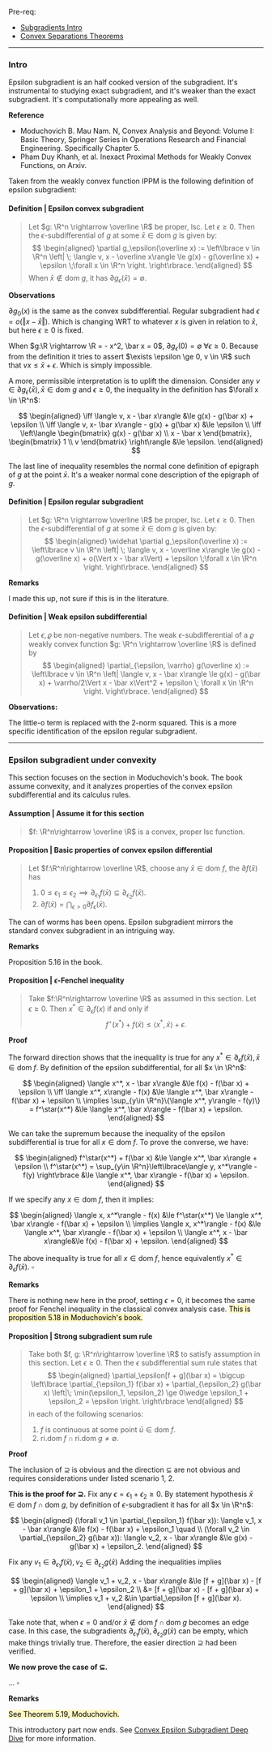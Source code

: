 Pre-req: 
- [Subgradients Intro](Subgradients%20Intro.md)
- [Convex Separations Theorems](../CVX%20Geometry/Strict%20Separations%20Theorem.md)


---
### **Intro**

Epsilon subgradient is an half cooked version of the subgradient. 
It's instrumental to studying exact subgradient, and it's weaker than the exact subgradient. 
It's computationally more appealing as well. 

**Reference**

- Moduchovich B. Mau Nam. N, Convex Analysis and Beyond: Volume I: Basic Theory, Springer Series in Operations Research and Financial Engineering. Specifically Chapter 5. 
- Pham Duy Khanh, et al. Inexact Proximal Methods for Weakly Convex Functions, on Arxiv. 

Taken from the weakly convex function IPPM is the following definition of epsilon subgradient: 

#### **Definition | Epsilon convex subgradient**
> Let $g: \R^n \rightarrow \overline \R$ be proper, lsc. 
> Let $\epsilon \ge 0$. 
> Then the $\epsilon$-subdifferential of $g$ at some $\bar x \in \text{dom}\;g$ is given by: 
> $$
> \begin{aligned}
>     \partial g_\epsilon(\overline x) := 
>     \left\lbrace
>         v \in \R^n \left| \; 
>             \langle v, x - \overline x\rangle \le 
>             g(x) - g(\overline x) + \epsilon \;\forall x \in \R^n
>         \right. 
>     \right\rbrace.
> \end{aligned}
> $$
> When $\bar x \not \in \text{dom}\; g$, it has $\partial g_\epsilon(\bar x) = \emptyset$. 

**Observations**

$\partial g_0(x)$ is the same as the convex subdifferential. 
Regular subgradient had $\epsilon = o(\Vert x - \bar x\Vert)$. 
Which is changing WRT to whatever $x$ is given in relation to $\bar x$, but here $\epsilon \ge 0$ is fixed. 


When $g:\R \rightarrow \R = - x^2, \bar x = 0$, $\partial g_\epsilon(0) = \emptyset \;\forall \epsilon \ge 0$. 
Because from the definition it tries to assert $\exists \epsilon \ge 0, v \in \R$ such that $vx \le \bar x + \epsilon$. 
Which is simply impossible. 

A more, permissible interpretation is to uplift the dimension. 
Consider any $v \in \partial g_\epsilon(\bar x), \bar x \in \text{dom }g$ and $\epsilon \ge 0$, the inequality in the definition has $\forall x \in \R^n$: 

$$
\begin{aligned}
    \iff 
    \langle v, x - \bar x\rangle &\le g(x) - g(\bar x) + \epsilon 
    \\
    \iff 
    \langle v, x- \bar x\rangle - g(x) + g(\bar x) 
    &\le \epsilon
    \\
    \iff 
    \left\langle 
        \begin{bmatrix}
            g(x) - g(\bar x) \\ x - \bar x
        \end{bmatrix}, 
        \begin{bmatrix}
            1 \\ v
        \end{bmatrix}
    \right\rangle &\le \epsilon. 
\end{aligned}
$$

The last line of inequality resembles the normal cone definition of epigraph of $g$ at the point $\bar x$. 
It's a weaker normal cone description of the epigraph of $g$. 


#### **Definition | Epsilon regular subgradient**
> Let $g: \R^n \rightarrow \overline \R$ be proper, lsc. 
> Let $\epsilon \ge 0$. 
> Then the $\epsilon$-subdifferential of $g$ at some $\bar x \in \text{dom}\;g$ is given by: 
> $$
> \begin{aligned}
>     \widehat \partial g_\epsilon(\overline x) := 
>     \left\lbrace
>         v \in \R^n \left| \; 
>             \langle v, x - \overline x\rangle \le 
>             g(x) - g(\overline x) + o(\Vert x - \bar x\Vert) + \epsilon \;\forall x \in \R^n
>         \right. 
>     \right\rbrace.
> \end{aligned}
> $$


**Remarks**

I made this up, not sure if this is in the literature. 


#### **Definition | Weak epsilon subdifferential**
> Let $\epsilon, \varrho$ be non-negative numbers. 
> The weak $\epsilon$-subdifferential of a $\varrho$ weakly convex function $g: \R^n \rightarrow \overline \R$ is defined by 
> $$
> \begin{aligned}
>     \partial_{\epsilon, \varrho} g(\overline x) := 
>     \left\lbrace
>         v \in \R^n \left| 
>             \langle v, x - \bar x\rangle \le 
>             g(x) - g(\bar x) + \varrho/2\Vert x - \bar x\Vert^2 + \epsilon \; \forall x \in \R^n
>         \right.
>     \right\rbrace. 
> \end{aligned}
> $$

**Observations:**

The little-o term is replaced with the 2-norm squared. 
This is a more specific identification of the epsilon regular subgradient. 


---
### **Epsilon subgradient under convexity**

This section focuses on the section in Moduchovich's book. 
The book assume convexity, and it analyzes properties of the convex epsilon subdifferential and its calculus rules. 

#### **Assumption | Assume it for this section**

> $f: \R^n\rightarrow \overline \R$ is a convex, proper lsc function.


#### **Proposition | Basic properties of convex epsilon differential**
> Let $f:\R^n\rightarrow \overline \R$, choose any $\bar x \in \text{dom }f$, the $\partial f(\bar x)$ has 
> 1. $0\le\epsilon_1\le \epsilon_2\implies \partial_{\epsilon_1}f(\bar x)\subseteq \partial_{\epsilon_2}f(\bar x)$. 
> 2. $\partial f(\bar x) = \bigcap_{\epsilon > 0}\partial f_\epsilon(\bar x)$. 


The can of worms has been opens. 
Epsilon subgradient mirrors the standard convex subgradient in an intriguing way. 

**Remarks**

Proposition 5.16 in the book. 

#### **Proposition | $\epsilon$-Fenchel inequality**
> Take $f:\R^n\rightarrow \overline \R$ as assumed in this section. 
> Let $\epsilon \ge 0$. 
> Then $x^* \in \partial_\epsilon f(x)$ if and only if 
> $$
>     f^\star(x^*) + f(\bar x) \le \langle x^*, \bar x\rangle + \epsilon.
> $$

**Proof**

The forward direction shows that the inequality is true for any $x^* \in \partial_\epsilon f(\bar x), \bar x \in \text{dom}\; f$. 
By definition of the epsilon subdifferential, for all $x \in \R^n$: 

$$
\begin{aligned}
    \langle x^*, x - \bar x\rangle 
    &\le f(x) - f(\bar x) + \epsilon
    \\
    \iff 
    \langle x^*, x\rangle - f(x) &\le 
    \langle x^*, \bar x\rangle - f(\bar x) + \epsilon
    \\
    \implies 
    \sup_{y\in \R^n}\{\langle x^*, y\rangle - f(y)\} = 
    f^\star(x^*) &\le 
    \langle x^*, \bar x\rangle - f(\bar x) + \epsilon. 
\end{aligned}
$$

We can take the supremum because the inequality of the epsilon subdifferential is true for all $x \in \text{dom}\; f$.
To prove the converse, we have: 

$$
\begin{aligned}
    f^\star(x^*) + f(\bar x) 
    &\le \langle x^*, \bar x\rangle + \epsilon
    \\
    f^\star(x^*) = 
    \sup_{y\in \R^n}\left\lbrace\langle y, x^*\rangle - f(y) \right\rbrace
    &\le 
    \langle x^*, \bar x\rangle - f(\bar x)  + \epsilon. 
\end{aligned}
$$

If we specify any $x \in \text{dom}\; f$, then it implies: 

$$
\begin{aligned}
    \langle x, x^*\rangle - f(x) 
    &\le f^\star(x^*) 
    \le \langle x^*, \bar x\rangle - f(\bar x) + \epsilon
    \\
    \implies 
    \langle x, x^*\rangle - f(x) 
    &\le
    \langle x^*, \bar x\rangle - f(\bar x) + \epsilon
    \\
    \langle x^*, x - \bar x\rangle&\le 
    f(x) - f(\bar x) + \epsilon. 
\end{aligned}
$$

The above inequality is true for all $x\in \text{dom}\; f$, hence equivalently $x^*\in \partial_\epsilon f(\bar x)$.  $\square$

**Remarks**

There is nothing new here in the proof, setting $\epsilon = 0$, it becomes the same proof for Fenchel inequality in the classical convex analysis case. 
<mark style="background: #FFF3A3A6;">This is proposition 5.18 in Moduchovich's book. </mark>


#### **Proposition | Strong subgradient sum rule**
> Take both $f, g: \R^n\rightarrow \overline \R$ to satisfy assumption in this section. 
> Let $\epsilon \ge 0$. 
> Then the $\epsilon$ subdifferential sum rule states that 
> $$
> \begin{aligned}
>     \partial_\epsilon[f + g](\bar x) = 
>     \bigcup \left\lbrace
>         \partial_{\epsilon_1} f(\bar x) + 
>         \partial_{\epsilon_2} g(\bar x) \left|\; 
>             \min(\epsilon_1, \epsilon_2) \ge 0\wedge 
>             \epsilon_1 + \epsilon_2 = \epsilon
>         \right.
>     \right\rbrace
> \end{aligned}
> $$
> in each of the following scenarios:
> 1. $f$ is continuous at some point $\bar u \in \text{dom}\; f$. 
> 2. $\text{ri.dom}\; f \cap \text{ri.dom}\;g \neq \emptyset$. 

**Proof**

The inclusion of $\supseteq$ is obvious and the direction $\subseteq$ are not obvious and requires considerations under listed scenario 1, 2. 

**This is the proof for $\supseteq$.**
Fix any $\epsilon = \epsilon_1 + \epsilon_2 \ge 0$. 
By statement hypothesis $\bar x \in \text{dom}\; f \cap \text{dom}\; g$,
by definition of $\epsilon$-subgradient it has for all $x \in \R^n$: 

$$ 
\begin{aligned}
    (\forall v_1 \in \partial_{\epsilon_1} f(\bar x)):
    \langle v_1, x - \bar x\rangle 
    &\le f(x) - f(\bar x) + \epsilon_1 \quad 
    \\
    (\forall v_2 \in \partial_{\epsilon_2} g(\bar x)):
    \langle v_2, x - \bar x\rangle 
    &\le g(x) - g(\bar x) + \epsilon_2. 
\end{aligned}
$$

Fix any $v_1 \in \partial_{\epsilon_1}f(\bar x), v_2 \in \partial_{\epsilon_2}g(\bar x)$
Adding the inequalities implies

$$
\begin{aligned}
    \langle v_1 + v_2, x - \bar x\rangle &\le 
    [f + g](\bar x)
    - 
    [f + g](\bar x) + \epsilon_1 + \epsilon_2
    \\
    &= 
    [f + g](\bar x)
    - 
    [f + g](\bar x) + \epsilon
    \\
    \implies 
    v_1 + v_2 &\in \partial_\epsilon [f + g](\bar x). 
\end{aligned}
$$

Take note that, when $\epsilon = 0$ and/or $\bar x \not\in \text{dom}\; f\cap \text{dom}\; g$ becomes an edge case.
In this case, the subgradients $\partial_{\epsilon_1} f(\bar x), \partial_{\epsilon_2} g(\bar x)$ can be empty, which make things trivially true. 
Therefore, the easier direction $\supseteq$ had been verified. 

**We now prove the case of $\subseteq$.**


...
$\square$

**Remarks**

<mark style="background: #FFF3A3A6;">See Theorem 5.19, Moduchovich. </mark>

This introductory part now ends. 
See [Convex Epsilon Subgradient Deep Dive](Convex%20Epsilon%20Subgradient%20Deep%20Dive.md) for more information. 